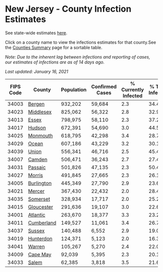 # New Jersey - County Infection Estimates

See state-wide estimates [here](/infections/us-nj).

Click on a county name to view the infections estimates for that county.See the [Counties Summary](/infections/summary-counties) page for a sortable table.

*Note: Due to the inherent lag between infections and reporting of cases, our estimates of infections are as of 14 days ago.*

*Last updated: January 16, 2021*

|   FIPS Code |                   County |   Population |   Confirmed Cases |   % Currently Infected |   % Total Infected |
|-------------|--------------------------|--------------|-------------------|------------------------|--------------------|
|       34003 |         [Bergen](bergen) |      932,202 |            59,684 |                    2.3 |               34.4 |
|       34023 |   [Middlesex](middlesex) |      825,062 |            56,322 |                    2.8 |               32.9 |
|       34013 |           [Essex](essex) |      798,975 |            58,110 |                    2.3 |               37.2 |
|       34017 |         [Hudson](hudson) |      672,391 |            54,690 |                    3.0 |               44.5 |
|       34025 |     [Monmouth](monmouth) |      618,795 |            42,298 |                    3.4 |               28.7 |
|       34029 |           [Ocean](ocean) |      607,186 |            43,229 |                    3.2 |               30.1 |
|       34039 |           [Union](union) |      556,341 |            46,716 |                    2.5 |               45.4 |
|       34007 |         [Camden](camden) |      506,471 |            36,243 |                    2.7 |               27.4 |
|       34031 |       [Passaic](passaic) |      501,826 |            47,135 |                    2.3 |               50.4 |
|       34027 |         [Morris](morris) |      491,845 |            27,665 |                    2.3 |               26.1 |
|       34005 | [Burlington](burlington) |      445,349 |            27,790 |                    2.9 |               23.6 |
|       34021 |         [Mercer](mercer) |      367,430 |            22,432 |                    2.0 |               28.4 |
|       34035 |     [Somerset](somerset) |      328,934 |            17,717 |                    2.0 |               25.2 |
|       34015 | [Gloucester](gloucester) |      291,636 |            19,107 |                    3.0 |               22.6 |
|       34001 |     [Atlantic](atlantic) |      263,670 |            18,377 |                    3.3 |               23.2 |
|       34011 | [Cumberland](cumberland) |      149,527 |            11,061 |                    3.4 |               26.7 |
|       34037 |         [Sussex](sussex) |      140,488 |             6,552 |                    2.9 |               19.0 |
|       34019 |   [Hunterdon](hunterdon) |      124,371 |             5,123 |                    2.0 |               16.3 |
|       34041 |         [Warren](warren) |      105,267 |             5,270 |                    2.4 |               22.0 |
|       34009 |     [Cape May](cape-may) |       92,039 |             5,395 |                    2.3 |               20.1 |
|       34033 |           [Salem](salem) |       62,385 |             3,818 |                    3.5 |               21.6 |